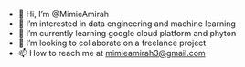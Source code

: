 - 👋 Hi, I’m @MimieAmirah
- 👀 I’m interested in data engineering and machine learning
- 🌱 I’m currently learning google cloud platform and phyton
- 💞️ I’m looking to collaborate on a freelance project
- 📫 How to reach me at mimieamirah3@gmail.com

<!---
MimieAmirah/MimieAmirah is a ✨ special ✨ repository because its `README.md` (this file) appears on your GitHub profile.
You can click the Preview link to take a look at your changes.
--->
